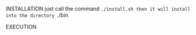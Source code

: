 INSTALLATION
  just call the command ```./install.sh
  then it will install into the directory ```./bin

EXECUTION


